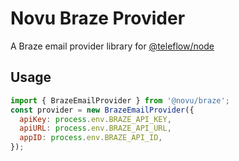 # Novu Braze Provider

A Braze email provider library for [@teleflow/node](https://github.com/novuhq/novu)

## Usage

```javascript
import { BrazeEmailProvider } from '@novu/braze';
const provider = new BrazeEmailProvider({
  apiKey: process.env.BRAZE_API_KEY,
  apiURL: process.env.BRAZE_API_URL,
  appID: process.env.BRAZE_API_ID,
});
```
